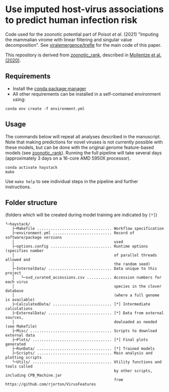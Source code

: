 # Use imputed host-virus associations to predict human infection risk

Code used for the zoonotic potential part of Poisot _et al._ (2021) "Imputing the mammalian virome with linear filtering and singular value decomposition". See [viralemergence/trefle](https://github.com/viralemergence/trefle) for the main code of this paper.

This repository is derived from [zoonotic_rank](https://github.com/Nardus/zoonotic_rank), described in [Mollentze et al. (2020)](https://doi.org/10.1101/2020.11.12.379917).


## Requirements
- Install the [conda package manager](https://conda.io/)
- All other requirements can be installed in a self-contained environment using:
```
conda env create -f environment.yml
```


## Usage

The commands below will repeat all analyses described in the manuscript. Note that making predictions for novel viruses is not currently possible with these models, but can be done with the original genome feature-based models (see [zoonotic_rank](https://github.com/Nardus/zoonotic_rank)). Running the full pipeline will take several days (approximately 3 days on a 16-core AMD 5950X processor). 
```
conda activate haystack
make
```

Use `make help` to see individual steps in the pipeline and further instructions. 


## Folder structure
(folders which will be created during model training are indicated by `[*]`)

```
└─haystack/
   ├─Makefile ................................. Workflow specification
   ├─environment.yml .......................... Record of software/package versions 
   │                                            used
   ├─options.config ........................... Runtime options (specifies number
   │                                            of parallel threads allowed and 
   │                                            the random seed)
   ├─InternalData/ ............................ Data unique to this project
   │   └─svd_curated_accessions.csv ........... Accession numbers for each virus  
   │                                            species in the clover database
   │                                            (where a full genome is available)
   ├─CalculatedData/ .......................... [*] Intermediate calculations 
   ├─ExternalData/ ............................ [*] Data from external sources, 
   │                                            dowloaded as needed (see Makefile)
   ├─Misc/ .................................... Scripts to download external data
   ├─Plots/ ................................... [*] Final plots generated
   ├─RunData/ ................................. [*] Trained models
   ├─Scripts/ ................................. Main analysis and plotting scripts
   └─Utils/ ................................... Utility functions and tools called 
                                                by other scripts, including CPB_Machine.jar
                                                from https://github.com/rjorton/VirusFeatures
```
